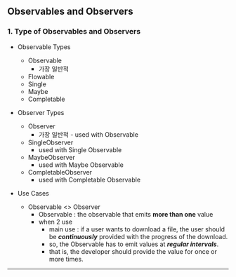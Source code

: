 ## Observables and Observers

### 1. Type of Observables and Observers
* Observable Types
    * Observable
        * 가장 일반적
    * Flowable
    * Single
    * Maybe
    * Completable

* Observer Types
    * Observer
        * 가장 일반적 - used with Observable
    * SingleObserver
        * used with Single Observable
    * MaybeObserver
        * used with Maybe Observable
    * CompletableObserver
        * used with Completable Observable

* Use Cases
    * Observable <> Observer
        * Observable : the observable that emits **more than one** value
        * when 2 use
            * main use : if a user wants to download a file, the user should be ***continuously*** provided with the progress of the download.
            * so, the Observable has to emit values at ***regular intervals***.
            * that is, the developer should provide the value for once or more times.
---